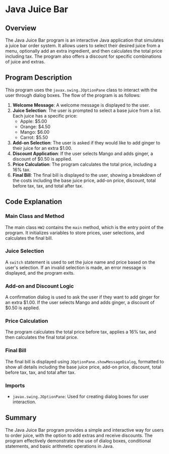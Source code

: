# Java Juice Bar

## Overview
The Java Juice Bar program is an interactive Java application that simulates a juice bar order system. It allows users to select their desired juice from a menu, optionally add an extra ingredient, and then calculates the total price including tax. The program also offers a discount for specific combinations of juice and extras.

## Program Description
This program uses the `javax.swing.JOptionPane` class to interact with the user through dialog boxes. The flow of the program is as follows:

1. **Welcome Message**: A welcome message is displayed to the user.
2. **Juice Selection**: The user is prompted to select a base juice from a list. Each juice has a specific price:
   - Apple: $5.00
   - Orange: $4.50
   - Mango: $6.00
   - Carrot: $5.50
3. **Add-on Selection**: The user is asked if they would like to add ginger to their juice for an extra $1.00.
4. **Discount Application**: If the user selects Mango and adds ginger, a discount of $0.50 is applied.
5. **Price Calculation**: The program calculates the total price, including a 16% tax.
6. **Final Bill**: The final bill is displayed to the user, showing a breakdown of the costs including the base juice price, add-on price, discount, total before tax, tax, and total after tax.

## Code Explanation

### Main Class and Method
The main class `HW2` contains the `main` method, which is the entry point of the program. It initializes variables to store prices, user selections, and calculates the final bill.

### Juice Selection
A `switch` statement is used to set the juice name and price based on the user's selection. If an invalid selection is made, an error message is displayed, and the program exits.

### Add-on and Discount Logic
A confirmation dialog is used to ask the user if they want to add ginger for an extra $1.00. If the user selects Mango and adds ginger, a discount of $0.50 is applied.

### Price Calculation
The program calculates the total price before tax, applies a 16% tax, and then calculates the final total price.

### Final Bill
The final bill is displayed using `JOptionPane.showMessageDialog`, formatted to show all details including the base juice price, add-on price, discount, total before tax, tax, and total after tax.

### Imports
- `javax.swing.JOptionPane`: Used for creating dialog boxes for user interaction.

## Summary
The Java Juice Bar program provides a simple and interactive way for users to order juice, with the option to add extras and receive discounts. The program effectively demonstrates the use of dialog boxes, conditional statements, and basic arithmetic operations in Java.